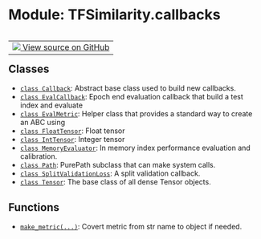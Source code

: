 # Module: TFSimilarity.callbacks
<!-- Insert buttons and diff -->
<table class="tfo-notebook-buttons tfo-api nocontent" align="left">
<td>
  <a target="_blank" href="https://github.com/tensorflow/similarity/blob/main/tensorflow_similarity/callbacks.py">
    <img src="https://www.tensorflow.org/images/GitHub-Mark-32px.png" />
    View source on GitHub
  </a>
</td>
</table>



## Classes
- [`class Callback`](../TFSimilarity/callbacks/Callback.md): Abstract base class used to build new callbacks.
- [`class EvalCallback`](../TFSimilarity/callbacks/EvalCallback.md): Epoch end evaluation callback that build a test index and evaluate
- [`class EvalMetric`](../TFSimilarity/callbacks/EvalMetric.md): Helper class that provides a standard way to create an ABC using
- [`class FloatTensor`](../TFSimilarity/callbacks/FloatTensor.md): Float tensor 
- [`class IntTensor`](../TFSimilarity/callbacks/IntTensor.md): Integer tensor
- [`class MemoryEvaluator`](../TFSimilarity/callbacks/MemoryEvaluator.md): In memory index performance evaluation and calibration.
- [`class Path`](../TFSimilarity/callbacks/Path.md): PurePath subclass that can make system calls.
- [`class SplitValidationLoss`](../TFSimilarity/callbacks/SplitValidationLoss.md): A split validation callback.
- [`class Tensor`](../TFSimilarity/callbacks/Tensor.md): The base class of all dense Tensor objects.
## Functions
- [`make_metric(...)`](../TFSimilarity/callbacks/make_metric.md): Covert metric from str name to object if needed.
